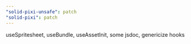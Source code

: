```yaml
---
"solid-pixi-unsafe": patch
"solid-pixi": patch
---
```


useSpritesheet, useBundle, useAssetInit, some jsdoc, genericize hooks
